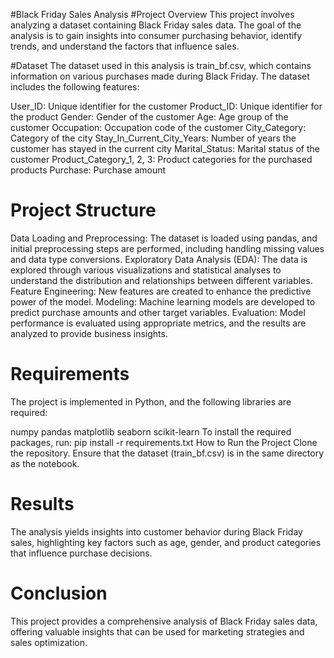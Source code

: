 
#Black Friday Sales Analysis
#Project Overview
This project involves analyzing a dataset containing Black Friday sales data. The goal of the analysis is to gain insights into consumer purchasing behavior, identify trends, and understand the factors that influence sales.

#Dataset
The dataset used in this analysis is train_bf.csv, which contains information on various purchases made during Black Friday. The dataset includes the following features:

User_ID: Unique identifier for the customer
Product_ID: Unique identifier for the product
Gender: Gender of the customer
Age: Age group of the customer
Occupation: Occupation code of the customer
City_Category: Category of the city
Stay_In_Current_City_Years: Number of years the customer has stayed in the current city
Marital_Status: Marital status of the customer
Product_Category_1, 2, 3: Product categories for the purchased products
Purchase: Purchase amount
# Project Structure
Data Loading and Preprocessing: The dataset is loaded using pandas, and initial preprocessing steps are performed, including handling missing values and data type conversions.
Exploratory Data Analysis (EDA): The data is explored through various visualizations and statistical analyses to understand the distribution and relationships between different variables.
Feature Engineering: New features are created to enhance the predictive power of the model.
Modeling: Machine learning models are developed to predict purchase amounts and other target variables.
Evaluation: Model performance is evaluated using appropriate metrics, and the results are analyzed to provide business insights.
# Requirements
The project is implemented in Python, and the following libraries are required:

numpy
pandas
matplotlib
seaborn
scikit-learn
To install the required packages, run:
pip install -r requirements.txt
How to Run the Project
Clone the repository.
Ensure that the dataset (train_bf.csv) is in the same directory as the notebook.

# Results
The analysis yields insights into customer behavior during Black Friday sales, highlighting key factors such as age, gender, and product categories that influence purchase decisions.

# Conclusion
This project provides a comprehensive analysis of Black Friday sales data, offering valuable insights that can be used for marketing strategies and sales optimization.
